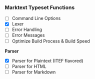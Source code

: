 ### Marktext Typeset Functions
- [ ] Command Line Options
- [X] Lexer
- [ ] Error Handling
- [ ] Error Messages
- [ ] Optimize Build Process & Build Speed

**Parser**
- [X] Parser for Plaintext (ITEF flavored)
- [ ] Parser for HTML
- [ ] Parser for Markdown